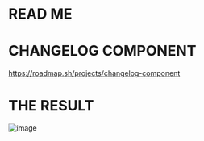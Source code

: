 # READ ME
# CHANGELOG COMPONENT
https://roadmap.sh/projects/changelog-component
# THE RESULT
![image](https://github.com/user-attachments/assets/fa77984e-ad15-45e8-9a3b-6b09524040fc)

